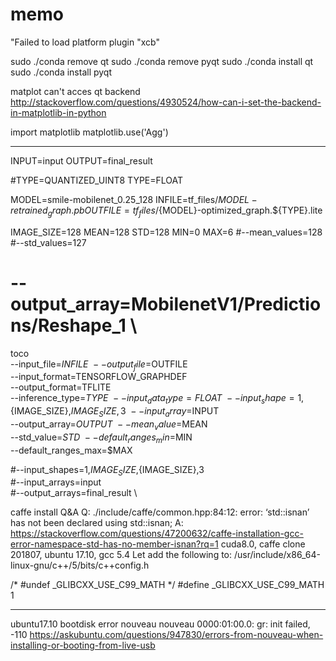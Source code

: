 # memo


"Failed to load platform plugin "xcb" 

sudo ./conda remove qt
sudo ./conda remove pyqt
sudo ./conda install qt
sudo ./conda install pyqt


matplot can't acces qt backend
http://stackoverflow.com/questions/4930524/how-can-i-set-the-backend-in-matplotlib-in-python

import matplotlib
matplotlib.use('Agg')

---------------
INPUT=input
OUTPUT=final_result

#TYPE=QUANTIZED_UINT8
TYPE=FLOAT

MODEL=smile-mobilenet_0.25_128
INFILE=tf_files/${MODEL}-retrained_graph.pb
OUTFILE=tf_files/${MODEL}-optimized_graph.${TYPE}.lite

IMAGE_SIZE=128
MEAN=128 
STD=128
MIN=0
MAX=6
  #--mean_values=128 \
  #--std_values=127

#  --output_array=MobilenetV1/Predictions/Reshape_1 \
  
toco \
  --input_file=$INFILE \
  --output_file=$OUTFILE \
  --input_format=TENSORFLOW_GRAPHDEF \
  --output_format=TFLITE \
  --inference_type=$TYPE \
  --input_data_type=FLOAT \
  --input_shape=1,${IMAGE_SIZE},${IMAGE_SIZE},3 \
  --input_array=$INPUT \
  --output_array=$OUTPUT \
  --mean_value=$MEAN \
  --std_value=$STD \
  --default_ranges_min=$MIN \
  --default_ranges_max=$MAX 
    
  #--input_shapes=1,${IMAGE_SIZE},${IMAGE_SIZE},3 \
  #--input_arrays=input \
  #--output_arrays=final_result \

caffe install Q&A
Q: ./include/caffe/common.hpp:84:12: error: ‘std::isnan’ has not been declared
 using std::isnan;
A:  https://stackoverflow.com/questions/47200632/caffe-installation-gcc-error-namespace-std-has-no-member-isnan?rq=1
cuda8.0, caffe clone 201807, ubuntu 17.10, gcc 5.4
Let add the following to:
/usr/include/x86_64-linux-gnu/c++/5/bits/c++config.h

/* #undef _GLIBCXX_USE_C99_MATH */
#define  _GLIBCXX_USE_C99_MATH  1 

---
ubuntu17.10 bootdisk error nouveau 
 nouveau 0000:01:00.0: gr: init failed, -110
https://askubuntu.com/questions/947830/errors-from-nouveau-when-installing-or-booting-from-live-usb


